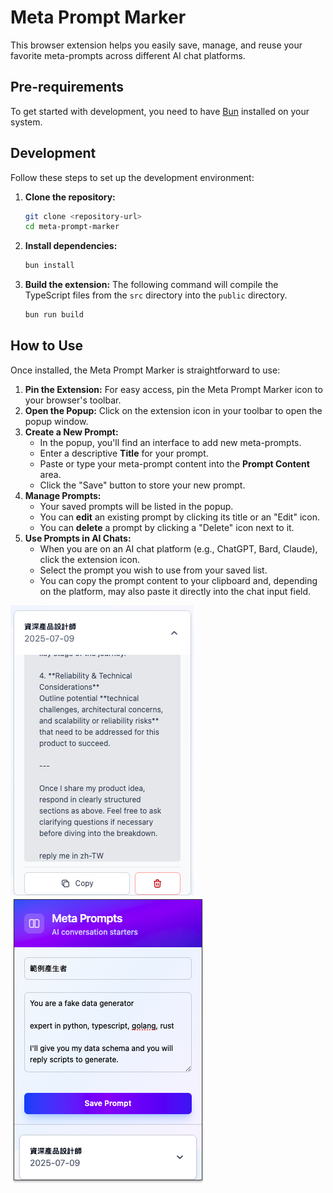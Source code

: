 # Meta Prompt Marker

This browser extension helps you easily save, manage, and reuse your favorite meta-prompts across different AI chat platforms.

## Pre-requirements

To get started with development, you need to have [Bun](https://bun.sh/) installed on your system.

## Development

Follow these steps to set up the development environment:

1.  **Clone the repository:**
    ```bash
    git clone <repository-url>
    cd meta-prompt-marker
    ```

2.  **Install dependencies:**
    ```bash
    bun install
    ```

3.  **Build the extension:**
    The following command will compile the TypeScript files from the `src` directory into the `public` directory.
    ```bash
    bun run build
    ```

## How to Use

Once installed, the Meta Prompt Marker is straightforward to use:

1.  **Pin the Extension:** For easy access, pin the Meta Prompt Marker icon to your browser's toolbar.
2.  **Open the Popup:** Click on the extension icon in your toolbar to open the popup window.
3.  **Create a New Prompt:**
    *   In the popup, you'll find an interface to add new meta-prompts.
    *   Enter a descriptive **Title** for your prompt.
    *   Paste or type your meta-prompt content into the **Prompt Content** area.
    *   Click the "Save" button to store your new prompt.
4.  **Manage Prompts:**
    *   Your saved prompts will be listed in the popup.
    *   You can **edit** an existing prompt by clicking its title or an "Edit" icon.
    *   You can **delete** a prompt by clicking a "Delete" icon next to it.
5.  **Use Prompts in AI Chats:**
    *   When you are on an AI chat platform (e.g., ChatGPT, Bard, Claude), click the extension icon.
    *   Select the prompt you wish to use from your saved list.
    *   You can copy the prompt content to your clipboard and, depending on the platform, may also paste it directly into the chat input field.

![copy and delete](assets/copy-and-delete.png)
![create](assets/create.png)
